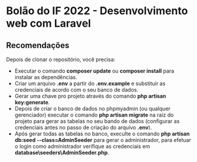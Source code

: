 <h1> Bolão do IF 2022 - Desenvolvimento web com Laravel</h1>

## Recomendações

Depois de clonar o repositório, você precisa:

- Executar o comando **composer update** ou **composer install** para instalar as dependências.
- Criar um arquivo **.env** a partir do **.env.example** e substituir as credenciais de acordo com o seu banco de dados.
- Gerar uma chave pro projeto através do comando **php artisan key:generate**.
- Depois de criar o banco de dados no phpmyadmin (ou qualquer gerenciador) executar o comando **php artisan migrate** na raiz do projeto para gerar as tabelas no seu bando de dados (configurar as credenciais antes no passo de criação do arquivo **.env**).
- Após gerar todas as tabelas no banco, execulte o comando **php artisan db:seed --class=AdminSeeder** para gerar o administrador, para efetuar o login como administrador verifique as credenciais em **database\seeders\AdminSeeder.php**.
